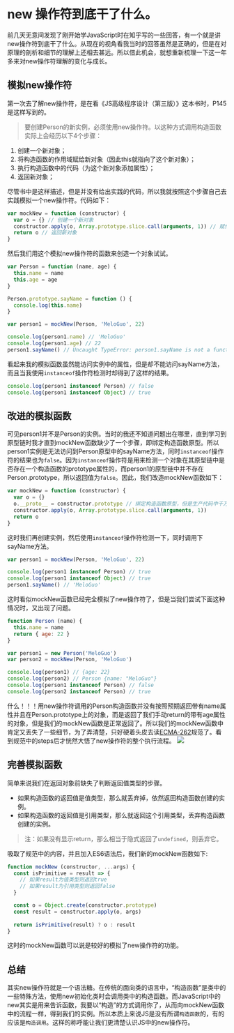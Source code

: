 # new 操作符到底干了什么。
前几天无意间发现了刚开始学JavaScript时在知乎写的一些回答，有一个就是讲new操作符到底干了什么。从现在的视角看我当时的回答虽然是正确的，但是在对原理的剖析和细节的理解上还相去甚远。所以借此机会，就想重新梳理一下这一年多来对new操作符理解的变化与成长。

## 模拟new操作符
第一次去了解new操作符，是在看《JS高级程序设计（第三版）》这本书时，P145是这样写到的。
> 要创建Person的新实例，必须使用new操作符。以这种方式调用构造函数实际上会经历以下4个步骤：
1. 创建一个新对象；
2. 将构造函数的作用域赋给新对象（因此this就指向了这个新对象）；
3. 执行构造函数中的代码（为这个新对象添加属性）；
4. 返回新对象；

尽管书中是这样描述，但是并没有给出实践的代码，所以我就按照这个步骤自己去实践模拟一个new操作符。代码如下：

```javascript
var mockNew = function (constructor) {
  var o = {} // 创建一个新对象
  constructor.apply(o, Array.prototype.slice.call(arguments, 1)) // 赋作用域 执行代码
  return o // 返回新对象
}
```
然后我们用这个模拟new操作符的函数来创造一个对象试试。

```javascript
var Person = function (name, age) {
  this.name = name
  this.age = age
}

Person.prototype.sayName = function () {
  console.log(this.name)
}

var person1 = mockNew(Person, 'MeloGuo', 22)

console.log(person1.name) // 'MeloGuo'
console.log(person1.age) // 22
person1.sayName() // Uncaught TypeError: person1.sayName is not a function
```
看起来我的模拟函数虽然能访问实例中的属性，但是却不能访问sayName方法，而且当我使用`instanceof`操作符检测时却得到了这样的结果。

```javascript
console.log(person1 instanceof Person) // false
console.log(person1 instanceof Object) // true
```

## 改进的模拟函数
可见person1并不是Person的实例。当时的我还不知道问题出在哪里，直到学习到原型链时我才直到mockNew函数缺少了一个步骤，即绑定构造函数原型。所以person1实例是无法访问到Person原型中的sayName方法，同时`instanceof`操作符的结果也为`false`。因为`instanceof`操作符是用来检测一个对象在其原型链中是否存在一个构造函数的prototype属性的，而person1的原型链中并不存在Person.prototype，所以返回值为`false`。因此，我们改造mockNew函数如下：

```javascript
var mockNew = function (constructor) {
  var o = {}
  o.__proto__ = constructor.prototype // 绑定构造函数原型，但是生产代码中千万别用.__proto__
  constructor.apply(o, Array.prototype.slice.call(arguments, 1))
  return o
}
```
这时我们再创建实例，然后使用`instanceof`操作符检测一下，同时调用下sayName方法。

```javascript
var person1 = mockNew(Person, 'MeloGuo', 22)

console.log(person1 instanceof Person) // true
console.log(person1 instanceof Object) // true
person1.sayName() // 'MeloGuo'
```

这时看似mockNew函数已经完全模拟了new操作符了，但是当我们尝试下面这种情况时，又出现了问题。

```javascript
function Person (name) {
  this.name = name
  return { age: 22 }
}

var person1 = new Person('MeloGuo')
var person2 = mockNew(Person, 'MeloGuo')

console.log(person1) // {age: 22}
console.log(person2) // Person {name: "MeloGuo"}
console.log(person1 instanceof Person) // false
console.log(person2 instanceof Person) // true
```
什么！！！用new操作符调用的Person构造函数并没有按照预期返回带有name属性并且在Person.prototype上的对象，而是返回了我们手动return的带有age属性的对象，但是我们的mockNew函数是正常返回了。所以我们的mockNew函数中肯定又丢失了一些细节，为了弄清楚，只好硬着头皮去读[ECMA-262](https://www.ecma-international.org/ecma-262/6.0/#sec-new-operator)规范了。看到规范中的steps后才恍然大悟了new操作符的整个执行流程。
![](https://ws1.sinaimg.cn/large/0070gOERly1ftak8o3zuej319g0jg45u.jpg)

## 完善模拟函数
简单来说我们在返回对象前缺失了判断返回值类型的步骤。
* 如果构造函数的返回值是值类型，那么就丢弃掉，依然返回构造函数创建的实例。
* 如果构造函数的返回值是引用类型，那么就返回这个引用类型，丢弃构造函数创建的实例。

> 注：如果没有显示return，那么相当于隐式返回了`undefined`，则丢弃它。

吸取了规范中的内容，并且加入ES6语法后，我们新的mockNew函数如下:

```javascript
function mockNew (constructor, ...args) {
  const isPrimitive = result => {
    // 如果result为值类型则返回true
    // 如果result为引用类型则返回false    
  }

  const o = Object.create(constructor.prototype)
  const result = constructor.apply(o, args)
  
  return isPrimitive(result) ? o : result
}
```
这时的mockNew函数可以说是较好的模拟了new操作符的功能。

## 总结
其实new操作符就是一个语法糖。在传统的面向类的语言中，“构造函数”是类中的一些特殊方法，使用new初始化类时会调用类中的构造函数。而JavaScript中的new其实是用来告诉函数，我要以“构造”的方式调用你了，从而向mockNew函数中的流程一样，得到我们的实例。所以本质上来说JS是没有所谓`构造函数`的，有的应该是`构造调用`。这样的称呼能让我们更清楚认识JS中的new操作符。